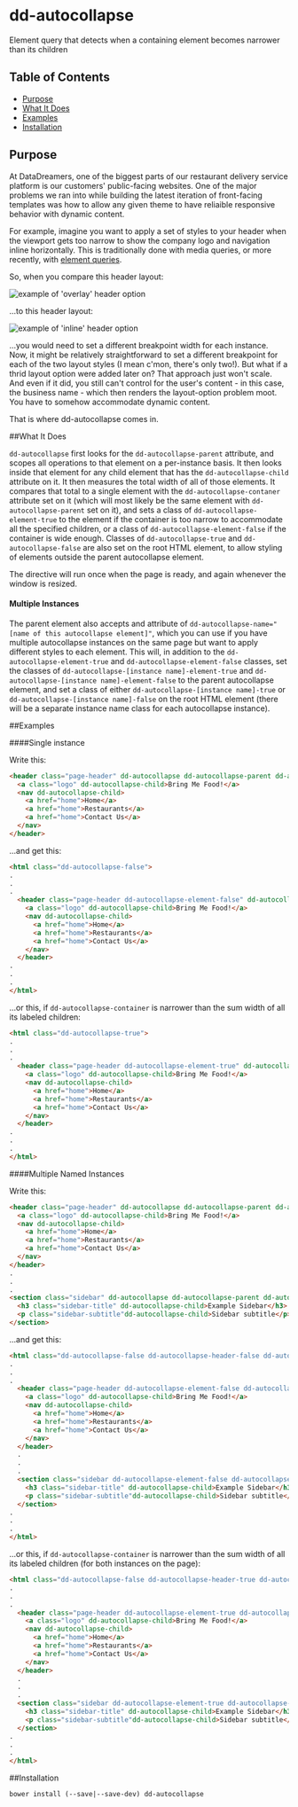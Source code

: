 # dd-autocollapse
Element query that detects when a containing element becomes narrower than its children

## Table of Contents

- [Purpose](#purpose)
- [What It Does](#what-it-does)
- [Examples](#examples)
- [Installation](#installation)

## Purpose

At DataDreamers, one of the biggest parts of our restaurant delivery service platform is our customers' public-facing websites. One of the major problems we ran into while building the latest iteration of front-facing templates was how to allow any given theme to have reliaible responsive behavior with dynamic content.

For example, imagine you want to apply a set of styles to your header when the viewport gets too narrow to show the company logo and navigation inline horizontally. This is traditionally done with media queries, or more recently, with [element queries](https://github.com/tysonmatanich/elementQuery).

So, when you compare this header layout:

![example of 'overlay' header option](/../screenshots/screenshots/header-overlay.png?raw=true "example of 'overlay' header option")

...to this header layout:

![example of 'inline' header option](/../screenshots/screenshots/header-inline.png?raw=true "example of 'overlay' header option")

...you would need to set a different breakpoint width for each instance. Now, it might be relatively straightforward to set a different breakpoint for each of the two layout styles (I mean c'mon, there's only two!). But what if a thrid layout option were added later on? That approach just won't scale. And even if it did, you still can't control for the user's content - in this case, the business name - which then renders the layout-option problem moot. You have to somehow accommodate dynamic content.

That is where dd-autocollapse comes in.

##What It Does

`dd-autocollapse` first looks for the `dd-autocollapse-parent` attribute, and scopes all operations to that element on a per-instance basis. It then looks inside that element for any child element that has the `dd-autocollapse-child` attribute on it. It then measures the total width of all of those elements. It compares that total to a single element with the `dd-autocollapse-contaner` attribute set on it (which will most likely be the same element with `dd-autocollapse-parent` set on it), and sets a class of `dd-autocollapse-element-true` to the element if the container is too narrow to accommodate all the specified children, or a class of `dd-autocollapse-element-false` if the container is wide enough. Classes of `dd-autocollapse-true` and `dd-autocollapse-false` are also set on the root HTML element, to allow styling of elements outside the parent autocollapse element.

The directive will run once when the page is ready, and again whenever the window is resized.

#### Multiple Instances
The parent element also accepts and attribute of `dd-autocollapse-name="[name of this autocollapse element]"`, which you can use if you have multiple autocollapse instances on the same page but want to apply different styles to each element. This will, in addition to the `dd-autocollapse-element-true` and `dd-autocollapse-element-false` classes, set the classes of `dd-autocollapse-[instance name]-element-true` and `dd-autocollapse-[instance name]-element-false` to the parent autocollapse element, and set a class of either `dd-autocollapse-[instance name]-true` or `dd-autocollapse-[instance name]-false` on the root HTML element (there will be a separate instance name class for each autocollapse instance).

##Examples

####Single instance

Write this:

```html
<header class="page-header" dd-autocollapse dd-autocollapse-parent dd-autocollapse-container>
  <a class="logo" dd-autocollapse-child>Bring Me Food!</a>
  <nav dd-autocollapse-child>
    <a href="home">Home</a>
    <a href="home">Restaurants</a>
    <a href="home">Contact Us</a>
  </nav>
</header>
```

...and get this:

```html
<html class="dd-autocollapse-false">
.
.
.
  <header class="page-header dd-autocollapse-element-false" dd-autocollapse dd-autocollapse-parent dd-autocollapse-container>
    <a class="logo" dd-autocollapse-child>Bring Me Food!</a>
    <nav dd-autocollapse-child>
      <a href="home">Home</a>
      <a href="home">Restaurants</a>
      <a href="home">Contact Us</a>
    </nav>
  </header>
.
.
.
</html>
```

...or this, if `dd-autocollapse-container` is narrower than the sum width of all its labeled children:

```html
<html class="dd-autocollapse-true">
.
.
.
  <header class="page-header dd-autocollapse-element-true" dd-autocollapse dd-autocollapse-parent dd-autocollapse-container>
    <a class="logo" dd-autocollapse-child>Bring Me Food!</a>
    <nav dd-autocollapse-child>
      <a href="home">Home</a>
      <a href="home">Restaurants</a>
      <a href="home">Contact Us</a>
    </nav>
  </header>
.
.
.
</html>
```

####Multiple Named Instances

Write this:

```html
<header class="page-header" dd-autocollapse dd-autocollapse-parent dd-autocollapse-container dd-autocollapse-name="header">
  <a class="logo" dd-autocollapse-child>Bring Me Food!</a>
  <nav dd-autocollapse-child>
    <a href="home">Home</a>
    <a href="home">Restaurants</a>
    <a href="home">Contact Us</a>
  </nav>
</header>
.
.
.
<section class="sidebar" dd-autocollapse dd-autocollapse-parent dd-autocollapse-container dd-autocollapse-name="sidebar">
  <h3 class="sidebar-title" dd-autocollapse-child>Example Sidebar</h3>
  <p class="sidebar-subtitle"dd-autocollapse-child>Sidebar subtitle</p>
</section>
```

...and get this:

```html
<html class="dd-autocollapse-false dd-autocollapse-header-false dd-autocollapse-sidebar-false">
.
.
.
  <header class="page-header dd-autocollapse-element-false dd-autocollapse-header-element-false" dd-autocollapse dd-autocollapse-parent dd-autocollapse-container dd-autocollapse-name="header">
    <a class="logo" dd-autocollapse-child>Bring Me Food!</a>
    <nav dd-autocollapse-child>
      <a href="home">Home</a>
      <a href="home">Restaurants</a>
      <a href="home">Contact Us</a>
    </nav>
  </header>
  .
  .
  .
  <section class="sidebar dd-autocollapse-element-false dd-autocollapse-sidebar-element-false" dd-autocollapse dd-autocollapse-parent dd-autocollapse-container dd-autocollapse-name="sidebar">
    <h3 class="sidebar-title" dd-autocollapse-child>Example Sidebar</h3>
    <p class="sidebar-subtitle"dd-autocollapse-child>Sidebar subtitle</p>
  </section>
.
.
.
</html>
```

...or this, if `dd-autocollapse-container` is narrower than the sum width of all its labeled children (for both instances on the page):

```html
<html class="dd-autocollapse-false dd-autocollapse-header-true dd-autocollapse-sidebar-true">
.
.
.
  <header class="page-header dd-autocollapse-element-true dd-autocollapse-header-element-true" dd-autocollapse dd-autocollapse-parent dd-autocollapse-container dd-autocollapse-name="header">
    <a class="logo" dd-autocollapse-child>Bring Me Food!</a>
    <nav dd-autocollapse-child>
      <a href="home">Home</a>
      <a href="home">Restaurants</a>
      <a href="home">Contact Us</a>
    </nav>
  </header>
  .
  .
  .
  <section class="sidebar dd-autocollapse-element-true dd-autocollapse-sidebar-element-true" dd-autocollapse dd-autocollapse-parent dd-autocollapse-container dd-autocollapse-name="sidebar">
    <h3 class="sidebar-title" dd-autocollapse-child>Example Sidebar</h3>
    <p class="sidebar-subtitle"dd-autocollapse-child>Sidebar subtitle</p>
  </section>
.
.
.
</html>
```



##Installation

```
bower install (--save|--save-dev) dd-autocollapse
```

